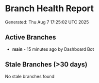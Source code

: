 # Branch Health Report
Generated: Thu Aug  7 17:25:02 UTC 2025

## Active Branches
- **main** - 15 minutes ago by Dashboard Bot

## Stale Branches (>30 days)
No stale branches found
